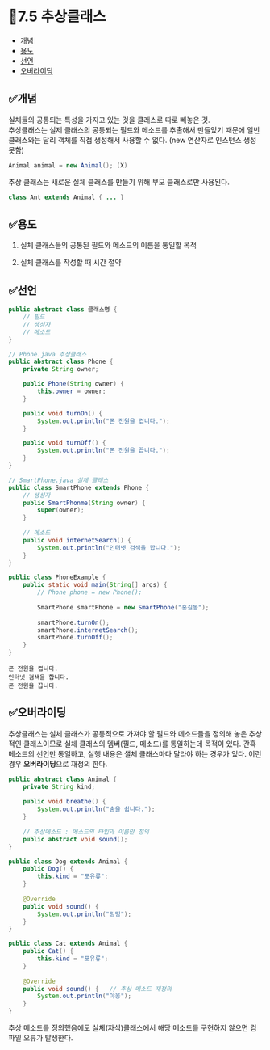 # 📖7.5 추상클래스

* [개념](#개념)  
* [용도](#용도)  
* [선언](#선언)  
* [오버라이딩](#오버라이딩)  


## ✅개념
실체들의 공통되는 특성을 가지고 있는 것을 클래스로 따로 빼놓은 것.  
추상클래스는 실제 클래스의 공통되는 필드와 메소드를 추출해서 만들었기 때문에 일반 클래스와는 달리 객체를 직접 생성해서 사용할 수 없다. (new 연산자로 인스턴스 생성 못함)
```java
Animal animal = new Animal(); (X)
```
추상 클래스는 새로운 실체 클래스를 만들기 위해 부모 클래스로만 사용된다.
```java
class Ant extends Animal { ... }
```

## ✅용도
1. 실체 클래스들의 공통된 필드와 메소드의 이름을 통일할 목적   
   
2. 실체 클래스를 작성할 때 시간 절약

## ✅선언
```java
public abstract class 클래스명 {
    // 필드
    // 생성자
    // 메소드
}
```
```java
// Phone.java 추상클래스
public abstract class Phone {
    private String owner;

    public Phone(String owner) {
        this.owner = owner;
    }

    public void turnOn() {
        System.out.println("폰 전원을 켭니다.");
    }

    public void turnOff() {
        System.out.println("폰 전원을 끕니다.");
    }
}
```
```java
// SmartPhone.java 실체 클래스
public class SmartPhone extends Phone {
    // 생성자
    public SmartPhonme(String owner) {
        super(owner);
    }
    
    // 메소드
    public void internetSearch() {
        System.out.println("인터넷 검색을 합니다.");
    }
}
```
```java
public class PhoneExample {
    public static void main(String[] args) {
        // Phone phone = new Phone();
        
        SmartPhone smartPhone = new SmartPhone("홍길동");
        
        smartPhone.turnOn();
        smartPhone.internetSearch();
        smartPhone.turnOff();
    }
}
```
```text
폰 전원을 켭니다.
인터넷 검색을 합니다.
폰 전원을 끕니다.
```

## ✅오버라이딩
추상클래스는 실체 클래스가 공통적으로 가져야 할 필드와 메소드들을 정의해 놓은 추상적인 클래스이므로 실체 클래스의 멤버(필드, 메소드)를 통일하는데 목적이 있다.
간혹 메소드의 선언만 통일하고, 실행 내용은 샐체 클래스마다 달라야 하는 경우가 있다. 이런 경우 **오버라이딩**으로 재정의 한다.
```java
public abstract class Animal {
    private String kind;
    
    public void breathe() {
        System.out.println("숨을 쉽니다.");
    }
    
    // 추상메소드 : 메소드의 타입과 이름만 정의
    public abstract void sound();
}
```
```java
public class Dog extends Animal {
    public Dog() {
        this.kind = "포유류";
    }
    
    @Override
    public void sound() {   
        System.out.println("멍멍");
    }
}
```
```java
public class Cat extends Animal {
    public Cat() {
        this.kind = "포유류";
    }
    
    @Override
    public void sound() {   // 추상 메소드 재정의
        System.out.println("야옹");
    }
}
```

추상 메소드를 정의했음에도 실체(자식)클래스에서 해당 메소드를 구현하지 않으면 컴파일 오류가 발생한다.